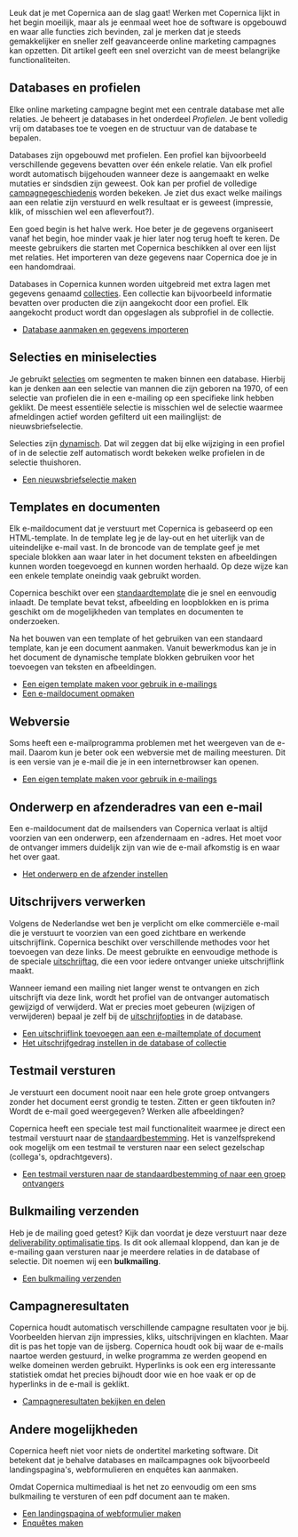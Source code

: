 Leuk dat je met Copernica aan de slag gaat! Werken met Copernica lijkt
in het begin moeilijk, maar als je eenmaal weet hoe de software is
opgebouwd en waar alle functies zich bevinden, zal je merken dat je
steeds gemakkelijker en sneller zelf geavanceerde online marketing
campagnes kan opzetten. Dit artikel geeft een snel overzicht van de
meest belangrijke functionaliteiten.

Databases en profielen
----------------------

Elke online marketing campagne begint met een centrale database met alle
relaties. Je beheert je databases in het onderdeel *Profielen*. Je bent
volledig vrij om databases toe te voegen en de structuur van de database
te bepalen.

Databases zijn opgebouwd met profielen. Een profiel kan bijvoorbeeld
verschillende gegevens bevatten over één enkele relatie. Van elk profiel
wordt automatisch bijgehouden wanneer deze is aangemaakt en welke
mutaties er sindsdien zijn geweest. Ook kan per profiel de volledige
[campagnegeschiedenis](./view-profile-history-and-campaigns.md)
worden bekeken. Je ziet dus exact welke mailings aan een relatie zijn
verstuurd en welk resultaat er is geweest (impressie, klik, of misschien
wel een afleverfout?).

Een goed begin is het halve werk. Hoe beter je de gegevens organiseert
vanaf het begin, hoe minder vaak je hier later nog terug hoeft te keren.
De meeste gebruikers die starten met Copernica beschikken al over een
lijst met relaties. Het importeren van deze gegevens naar Copernica doe
je in een handomdraai.

Databases in Copernica kunnen worden uitgebreid met extra lagen met
gegevens genaamd
[collecties](http://www.copernica.com/nl/ondersteuning/werken-met-database-collecties).
Een collectie kan bijvoorbeeld informatie bevatten over producten die
zijn aangekocht door een profiel. Elk aangekocht product wordt dan
opgeslagen als subprofiel in de collectie.

-   [Database aanmaken en gegevens
    importeren](http://www.copernica.com/nl/ondersteuning/database-maken-en-gegevens-importeren)

Selecties en miniselecties
--------------------------

Je gebruikt
[selecties](./selections-and-miniselections.md)
om segmenten te maken binnen een database. Hierbij kan je denken aan een
selectie van mannen die zijn geboren na 1970, of een selectie van
profielen die in een e-mailing op een specifieke link hebben geklikt. De
meest essentiële selectie is misschien wel de selectie waarmee
afmeldingen actief worden gefilterd uit een mailinglijst: de
nieuwsbriefselectie.

Selecties zijn
[dynamisch](./how-are-selections-rebuilt.md).
Dat wil zeggen dat bij elke wijziging in een profiel of in de selectie
zelf automatisch wordt bekeken welke profielen in de selectie
thuishoren.

-   [Een nieuwsbriefselectie
    maken](./create-a-mailing-list.md)

Templates en documenten
-----------------------

Elk e-maildocument dat je verstuurt met Copernica is gebaseerd op een
HTML-template. In de template leg je de lay-out en het uiterlijk van de
uiteindelijke e-mail vast. In de broncode van de template geef je met
speciale blokken aan waar later in het document teksten en afbeeldingen
kunnen worden toegevoegd en kunnen worden herhaald. Op deze wijze kan
een enkele template oneindig vaak gebruikt worden.

Copernica beschikt over een
[standaardtemplate](./using-the-copernica-default-template.md)
die je snel en eenvoudig inlaadt. De template bevat tekst, afbeelding en
loopblokken en is prima geschikt om de mogelijkheden van templates en
documenten te onderzoeken.

Na het bouwen van een template of het gebruiken van een standaard
template, kan je een document aanmaken. Vanuit bewerkmodus kan je in het
document de dynamische template blokken gebruiken voor het toevoegen van
teksten en afbeeldingen.

-   [Een eigen template maken voor gebruik in
    e-mailings](./getting-started-building-email-templates.md)
-   [Een e-maildocument
    opmaken](./composing-email-documents-in-copernica.md)

Webversie
---------

Soms heeft een e-mailprogramma problemen met het weergeven van de
e-mail. Daarom kun je beter ook een webversie met de mailing meesturen.
Dit is een versie van je e-mail die je in een internetbrowser kan
openen.

-   [Een eigen template maken voor gebruik in
    e-mailings](./getting-started-building-email-templates.md)

Onderwerp en afzenderadres van een e-mail
-----------------------------------------

Een e-maildocument dat de mailsenders van Copernica verlaat is altijd
voorzien van een onderwerp, een afzendernaam en -adres. Het moet voor de
ontvanger immers duidelijk zijn van wie de e-mail afkomstig is en waar
het over gaat.

-   [Het onderwerp en de afzender
    instellen](./editing-the-sender-and-subject-of-the-email-document.md)

Uitschrijvers verwerken
-----------------------

Volgens de Nederlandse wet ben je verplicht om elke commerciële e-mail
die je verstuurt te voorzien van een goed zichtbare en werkende
uitschrijflink. Copernica beschikt over verschillende methodes voor het
toevoegen van deze links. De meest gebruikte en eenvoudige methode is de
speciale
[uitschrijftag](./the-unsubscribe-function.md),
die een voor iedere ontvanger unieke uitschrijflink maakt.

Wanneer iemand een mailing niet langer wenst te ontvangen en zich
uitschrijft via deze link, wordt het profiel van de ontvanger
automatisch gewijzigd of verwijderd. Wat er precies moet gebeuren
(wijzigen of verwijderen) bepaal je zelf bij de
[uitschrijfopties](./setting-unsubscribe-behaviour-for-your-database-or-collection.md)
in de database.

-   [Een uitschrijflink toevoegen aan een e-mailtemplate of
    document](./the-unsubscribe-function.md)
-   [Het uitschrijfgedrag instellen in de database of
    collectie](./setting-unsubscribe-behaviour-for-your-database-or-collection.md)

Testmail versturen
------------------

Je verstuurt een document nooit naar een hele grote groep ontvangers
zonder het document eerst grondig te testen. Zitten er geen tikfouten
in? Wordt de e-mail goed weergegeven? Werken alle afbeeldingen?

Copernica heeft een speciale test mail functionaliteit waarmee je direct
een testmail verstuurt naar de
[standaardbestemming](./what-is-the-test-destination.md).
Het is vanzelfsprekend ook mogelijk om een testmail te versturen naar
een select gezelschap (collega's, opdrachtgevers).

-   [Een testmail versturen naar de standaardbestemming of naar een
    groep
    ontvangers](./send-a-test-mail-or-test-mailing.md)

Bulkmailing verzenden
---------------------

Heb je de mailing goed getest? Kijk dan voordat je deze verstuurt naar
deze [deliverability optimalisatie
tips](./the-key-ingredients-for-a-good-deliverability.md).
Is dit ook allemaal kloppend, dan kan je de e-mailing gaan versturen
naar je meerdere relaties in de database of selectie. Dit noemen wij een
**bulkmailing**.

-   [Een bulkmailing
    verzenden](./sending-a-mass-mailing.md)

Campagneresultaten
------------------

Copernica houdt automatisch verschillende campagne resultaten voor je
bij. Voorbeelden hiervan zijn impressies, kliks, uitschrijvingen en
klachten. Maar dit is pas het topje van de ijsberg. Copernica houdt ook
bij waar de e-mails naartoe werden gestuurd, in welke programma ze
werden geopend en welke domeinen werden gebruikt. Hyperlinks is ook een
erg interessante statistiek omdat het precies bijhoudt door wie en hoe
vaak er op de hyperlinks in de e-mail is geklikt.

-   [Campagneresultaten bekijken en
    delen](./campaign-results-and-statistics.md)

Andere mogelijkheden
--------------------

Copernica heeft niet voor niets de ondertitel marketing software. Dit
betekent dat je behalve databases en mailcampagnes ook bijvoorbeeld
landingspagina's, webformulieren en enquêtes kan aanmaken.

Omdat Copernica multimediaal is het net zo eenvoudig om een sms
bulkmailing te versturen of een pdf document aan te maken.

-   [Een landingspagina of webformulier
    maken](./websites.md)
-   [Enquêtes
    maken](http://www.copernica.com/nl/ondersteuning/enquetes-maken)

